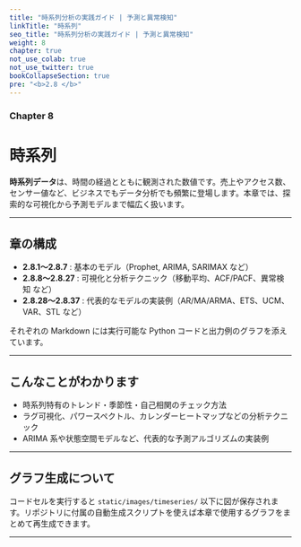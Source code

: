 ```yaml
---
title: "時系列分析の実践ガイド | 予測と異常検知"
linkTitle: "時系列"
seo_title: "時系列分析の実践ガイド | 予測と異常検知"
weight: 8
chapter: true
not_use_colab: true
not_use_twitter: true
bookCollapseSection: true
pre: "<b>2.8 </b>"
---
```

### Chapter 8

# 時系列

<div class="pagetop-box">
  <p><b>時系列データ</b>は、時間の経過とともに観測された数値です。売上やアクセス数、センサー値など、ビジネスでもデータ分析でも頻繁に登場します。本章では、探索的な可視化から予測モデルまで幅広く扱います。</p>
</div>

---

## 章の構成

- **2.8.1〜2.8.7** : 基本のモデル（Prophet, ARIMA, SARIMAX など）
- **2.8.8〜2.8.27** : 可視化と分析テクニック（移動平均、ACF/PACF、異常検知 など）
- **2.8.28〜2.8.37** : 代表的なモデルの実装例（AR/MA/ARMA、ETS、UCM、VAR、STL など）

それぞれの Markdown には実行可能な Python コードと出力例のグラフを添えています。

---

## こんなことがわかります

- 時系列特有のトレンド・季節性・自己相関のチェック方法
- ラグ可視化、パワースペクトル、カレンダーヒートマップなどの分析テクニック
- ARIMA 系や状態空間モデルなど、代表的な予測アルゴリズムの実装例

---

## グラフ生成について

コードセルを実行すると `static/images/timeseries/` 以下に図が保存されます。リポジトリに付属の自動生成スクリプトを使えば本章で使用するグラフをまとめて再生成できます。

---
